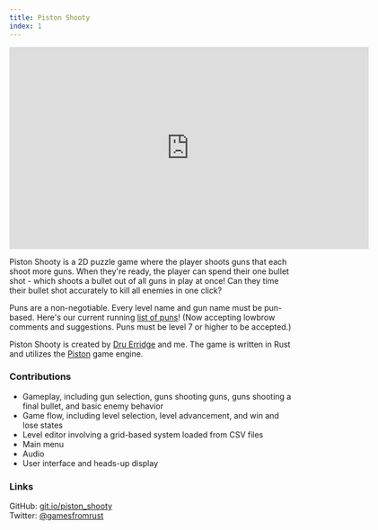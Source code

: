 ```yaml
---
title: Piston Shooty
index: 1
---
```


<iframe src="https://www.youtube.com/embed/JL33RTniXtU" width="640" height="360" frameborder="0" allowfullscreen></iframe>

Piston Shooty is a 2D puzzle game where the player shoots guns that each shoot more guns. When they're ready, the player can spend their one bullet shot - which shoots a bullet out of all guns in play at once! Can they time their bullet shot accurately to kill all enemies in one click?

Puns are a non-negotiable. Every level name and gun name must be pun-based. Here's our current running [list of puns](https://docs.google.com/document/d/1o4KA7FMiAnsUhNSu8TVDPX4hDut6xDh9fK15ulkDJVI/edit)! (Now accepting lowbrow comments and suggestions. Puns must be level 7 or higher to be accepted.)

Piston Shooty is created by [Dru Erridge](http://druerridge.com/) and me. The game is written in Rust and utilizes the [Piston](https://www.piston.rs/) game engine.

### Contributions

- Gameplay, including gun selection, guns shooting guns, guns shooting a final bullet, and basic enemy behavior
- Game flow, including level selection, level advancement, and win and lose states
- Level editor involving a grid-based system loaded from CSV files
- Main menu
- Audio
- User interface and heads-up display

### Links

GitHub: [git.io/piston_shooty](https://git.io/piston_shooty)
<br/>
Twitter: [@gamesfromrust](https://twitter.com/gamesfromrust)
